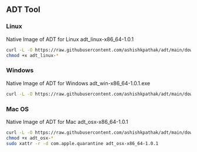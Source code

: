 ## ADT Tool


### Linux

Native Image of ADT for Linux adt_linux-x86_64-1.0.1

```sh
curl -L -O https://raw.githubusercontent.com/ashishkpathak/adt/main/download/adt_linux-x86_64-1.0.1
chmod +x adt_linux-*
```

### Windows

Native Image of ADT for Windows adt_win-x86_64-1.0.1.exe

```sh
curl -L -O https://raw.githubusercontent.com/ashishkpathak/adt/main/download/adt_win-x86_64-1.0.1.exe

```
### Mac OS

Native Image of ADT for Mac adt_osx-x86_64-1.0.1

```sh
curl -L -O https://raw.githubusercontent.com/ashishkpathak/adt/main/download/adt_osx-x86_64-1.0.1
chmod +x adt_osx-*
sudo xattr -r -d com.apple.quarantine adt_osx-x86_64-1.0.1
```
